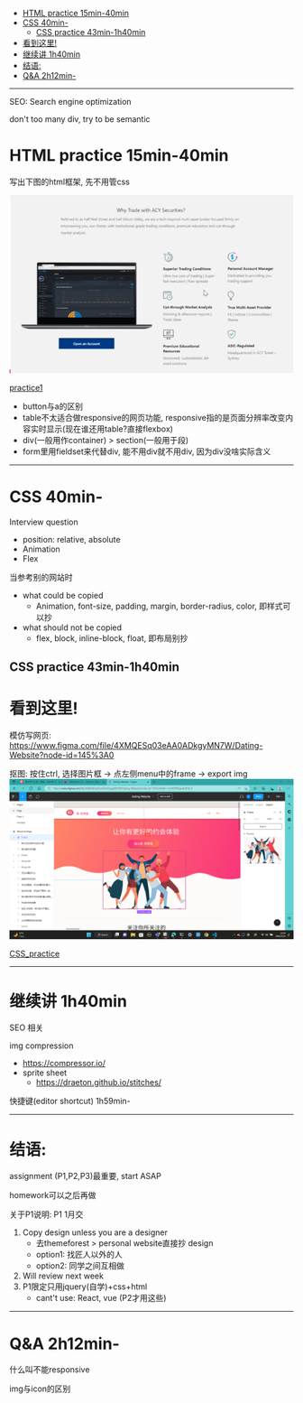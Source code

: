 - [HTML practice 15min-40min](#html-practice-15min-40min)
- [CSS 40min-](#css-40min-)
  - [CSS practice 43min-1h40min](#css-practice-43min-1h40min)
- [看到这里!](#看到这里)
- [继续讲 1h40min](#继续讲-1h40min)
- [结语:](#结语)
- [Q\&A 2h12min-](#qa-2h12min-)


---

SEO: Search engine optimization

don't too many div, try to be semantic

# HTML practice 15min-40min

写出下图的html框架, 先不用管css

![](../Src_md/html_prac.png)

[practice1](./index.html)

+ button与a的区别
+ table不太适合做responsive的网页功能, responsive指的是页面分辨率改变内容实时显示(现在谁还用table?直接flexbox)
+ div(一般用作container) > section(一般用于段)
+ form里用fieldset来代替div, 能不用div就不用div, 因为div没啥实际含义

---

# CSS 40min-

Interview question
+ position: relative, absolute
+ Animation
+ Flex

当参考别的网站时
+ what could be copied
  + Animation, font-size, padding, margin, border-radius, color, 即样式可以抄
+ what should not be copied
  + flex, block, inline-block, float, 即布局别抄

## CSS practice 43min-1h40min

# 看到这里! 

模仿写网页:
https://www.figma.com/file/4XMQESq03eAA0ADkgyMN7W/Dating-Website?node-id=145%3A0

抠图: 按住ctrl, 选择图片框 -> 点左侧menu中的frame -> export img
![](../Src_md/pick_img.png)


[CSS_practice](./index2.html)



---

# 继续讲 1h40min
SEO 相关

img compression
+ https://compressor.io/
+ sprite sheet
  + https://draeton.github.io/stitches/


快捷键(editor shortcut) 1h59min-

---

# 结语:
assignment (P1,P2,P3)最重要, start ASAP

homework可以之后再做

关于P1说明: P1 1月交
1. Copy design unless you are a designer
   + 去themeforest > personal website直接抄 design
   + option1: 找匠人以外的人
   + option2: 同学之间互相做
2. Will review next week
3. P1限定只用jquery(自学)+css+html
   + cant't use: React, vue (P2才用这些)

---

# Q&A 2h12min-

什么叫不能responsive

img与icon的区别


